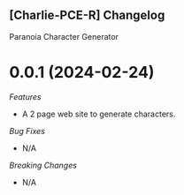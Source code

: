 ## [Charlie-PCE-R] Changelog
Paranoia Character Generator
<a name="0.0.1"></a>
# 0.0.1 (2024-02-24)

*Features*
* A 2 page web site to generate characters.

*Bug Fixes*
* N/A

*Breaking Changes*
* N/A
